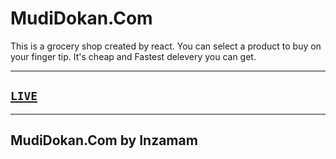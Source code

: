 # MudiDokan.Com

This is a grocery shop created by react. You can select a product to buy on your finger tip. It's cheap and Fastest delevery you can get.

---

## [`LIVE`](https://mudidokan-fullstack.web.app/)

---

## MudiDokan.Com by Inzamam
